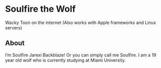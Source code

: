 # Soulfire the Wolf
 Wacky Toon on the internet
(Also works with Apple frameworks and Linux servers)

## About 
I’m Soulfire Jarexi Backblaze! Or you can simply call me Soulfire. I am a 19 year old wolf who is currently studying at Miami University. 



